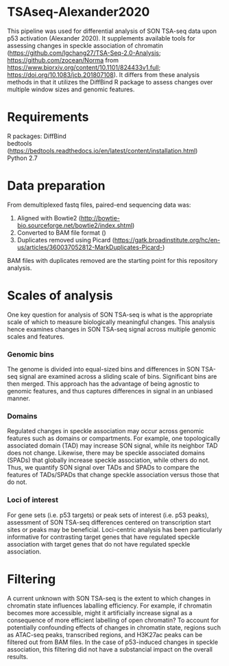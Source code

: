 # TSAseq-Alexander2020
This pipeline was used for differential analysis of SON TSA-seq data upon p53 activation (Alexander 2020). It supplements available tools for assessing changes in speckle association of chromatin (https://github.com/lgchang27/TSA-Seq-2.0-Analysis; https://github.com/zocean/Norma from https://www.biorxiv.org/content/10.1101/824433v1.full; https://doi.org/10.1083/jcb.201807108). It differs from these analysis methods in that it utilizes the DiffBind R package to assess changes over multiple window sizes and genomic features.

# Requirements
R packages: DiffBind  
bedtools (https://bedtools.readthedocs.io/en/latest/content/installation.html)  
Python 2.7  

# Data preparation
From demultiplexed fastq files, paired-end sequencing data was:  
1. Aligned with Bowtie2 (http://bowtie-bio.sourceforge.net/bowtie2/index.shtml)  
2. Converted to BAM file format ()
3. Duplicates removed using Picard (https://gatk.broadinstitute.org/hc/en-us/articles/360037052812-MarkDuplicates-Picard-)  

BAM files with duplicates removed are the starting point for this repository analysis.

# Scales of analysis
One key question for analysis of SON TSA-seq is what is the appropriate scale of which to measure biologically meaningful changes. This analysis hence examines changes in SON TSA-seq signal across multiple genomic scales and features.
### Genomic bins
The genome is divided into equal-sized bins and differences in SON TSA-seq signal are examined across a sliding scale of bins. Significant bins are then merged. This approach has the advantage of being agnostic to genomic features, and thus captures differences in signal in an unbiased manner. 
### Domains
Regulated changes in speckle association may occur across genomic features such as domains or compartments. For example, one topologically associated domain (TAD) may increase SON signal, while its neighbor TAD does not change. Likewise, there may be speckle associated domains (SPADs) that globally increase speckle association, while others do not. Thus, we quantify SON signal over TADs and SPADs to compare the features of TADs/SPADs that change speckle association versus those that do not. 
### Loci of interest
For gene sets (i.e. p53 targets) or peak sets of interest (i.e. p53 peaks), assessment of SON TSA-seq differences centered on transcription start sites or peaks may be beneficial. Loci-centric analysis has been particularly informative for contrasting target genes that have regulated speckle association with target genes that do not have regulated speckle association.

# Filtering  
A current unknown with SON TSA-seq is the extent to which changes in chromatin state influences laballing efficiency. For example, if chromatin becomes more accessible, might it artificially increase signal as a consequence of more efficient labelling of open chromatin? To account for potentially confounding effects of changes in chromatin state, regions such as ATAC-seq peaks, transcribed regions, and H3K27ac peaks can be filtered out from BAM files. In the case of p53-induced changes in speckle association, this filtering did not have a substancial impact on the overall results.


